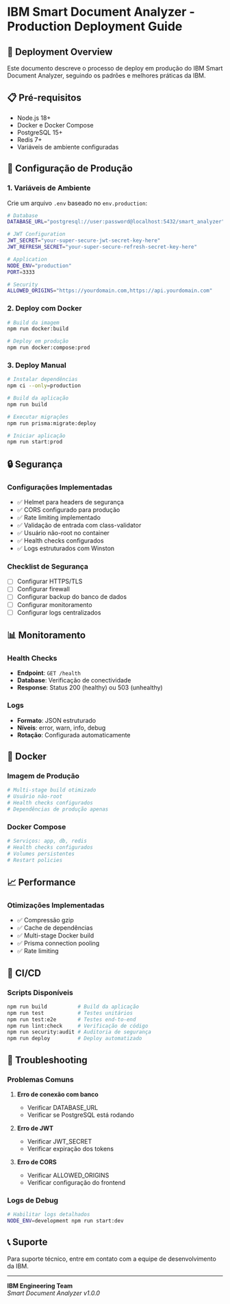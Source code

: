# IBM Smart Document Analyzer - Production Deployment Guide

## 🚀 Deployment Overview

Este documento descreve o processo de deploy em produção do IBM Smart Document Analyzer, seguindo os padrões e melhores práticas da IBM.

## 📋 Pré-requisitos

- Node.js 18+ 
- Docker e Docker Compose
- PostgreSQL 15+
- Redis 7+
- Variáveis de ambiente configuradas

## 🔧 Configuração de Produção

### 1. Variáveis de Ambiente

Crie um arquivo `.env` baseado no `env.production`:

```bash
# Database
DATABASE_URL="postgresql://user:password@localhost:5432/smart_analyzer"

# JWT Configuration
JWT_SECRET="your-super-secure-jwt-secret-key-here"
JWT_REFRESH_SECRET="your-super-secure-refresh-secret-key-here"

# Application
NODE_ENV="production"
PORT=3333

# Security
ALLOWED_ORIGINS="https://yourdomain.com,https://api.yourdomain.com"
```

### 2. Deploy com Docker

```bash
# Build da imagem
npm run docker:build

# Deploy em produção
npm run docker:compose:prod
```

### 3. Deploy Manual

```bash
# Instalar dependências
npm ci --only=production

# Build da aplicação
npm run build

# Executar migrações
npm run prisma:migrate:deploy

# Iniciar aplicação
npm run start:prod
```

## 🔒 Segurança

### Configurações Implementadas

- ✅ Helmet para headers de segurança
- ✅ CORS configurado para produção
- ✅ Rate limiting implementado
- ✅ Validação de entrada com class-validator
- ✅ Usuário não-root no container
- ✅ Health checks configurados
- ✅ Logs estruturados com Winston

### Checklist de Segurança

- [ ] Configurar HTTPS/TLS
- [ ] Configurar firewall
- [ ] Configurar backup do banco de dados
- [ ] Configurar monitoramento
- [ ] Configurar logs centralizados

## 📊 Monitoramento

### Health Checks

- **Endpoint**: `GET /health`
- **Database**: Verificação de conectividade
- **Response**: Status 200 (healthy) ou 503 (unhealthy)

### Logs

- **Formato**: JSON estruturado
- **Níveis**: error, warn, info, debug
- **Rotação**: Configurada automaticamente

## 🐳 Docker

### Imagem de Produção

```dockerfile
# Multi-stage build otimizado
# Usuário não-root
# Health checks configurados
# Dependências de produção apenas
```

### Docker Compose

```yaml
# Serviços: app, db, redis
# Health checks configurados
# Volumes persistentes
# Restart policies
```

## 📈 Performance

### Otimizações Implementadas

- ✅ Compressão gzip
- ✅ Cache de dependências
- ✅ Multi-stage Docker build
- ✅ Prisma connection pooling
- ✅ Rate limiting

## 🔄 CI/CD

### Scripts Disponíveis

```bash
npm run build          # Build da aplicação
npm run test           # Testes unitários
npm run test:e2e       # Testes end-to-end
npm run lint:check     # Verificação de código
npm run security:audit # Auditoria de segurança
npm run deploy         # Deploy automatizado
```

## 🚨 Troubleshooting

### Problemas Comuns

1. **Erro de conexão com banco**
   - Verificar DATABASE_URL
   - Verificar se PostgreSQL está rodando

2. **Erro de JWT**
   - Verificar JWT_SECRET
   - Verificar expiração dos tokens

3. **Erro de CORS**
   - Verificar ALLOWED_ORIGINS
   - Verificar configuração do frontend

### Logs de Debug

```bash
# Habilitar logs detalhados
NODE_ENV=development npm run start:dev
```

## 📞 Suporte

Para suporte técnico, entre em contato com a equipe de desenvolvimento da IBM.

---

**IBM Engineering Team**  
*Smart Document Analyzer v1.0.0*
